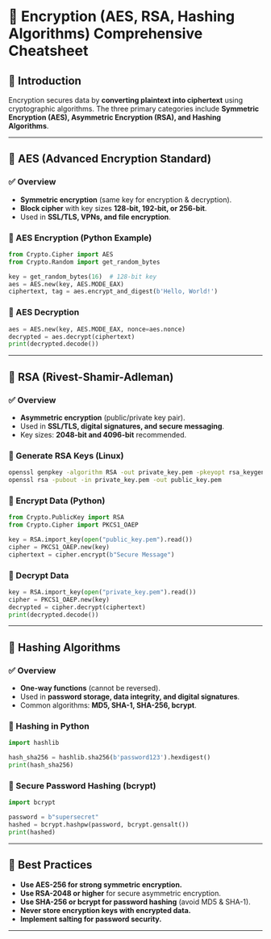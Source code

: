 # 🔐 Encryption (AES, RSA, Hashing Algorithms) Comprehensive Cheatsheet

## 🔹 Introduction
Encryption secures data by **converting plaintext into ciphertext** using cryptographic algorithms. The three primary categories include **Symmetric Encryption (AES), Asymmetric Encryption (RSA), and Hashing Algorithms**.

---

## 🔹 AES (Advanced Encryption Standard)
### ✅ Overview
- **Symmetric encryption** (same key for encryption & decryption).
- **Block cipher** with key sizes **128-bit, 192-bit, or 256-bit**.
- Used in **SSL/TLS, VPNs, and file encryption**.

### 📌 AES Encryption (Python Example)
```python
from Crypto.Cipher import AES
from Crypto.Random import get_random_bytes

key = get_random_bytes(16)  # 128-bit key
aes = AES.new(key, AES.MODE_EAX)
ciphertext, tag = aes.encrypt_and_digest(b'Hello, World!')
```

### 📌 AES Decryption
```python
aes = AES.new(key, AES.MODE_EAX, nonce=aes.nonce)
decrypted = aes.decrypt(ciphertext)
print(decrypted.decode())
```

---

## 🔹 RSA (Rivest-Shamir-Adleman)
### ✅ Overview
- **Asymmetric encryption** (public/private key pair).
- Used in **SSL/TLS, digital signatures, and secure messaging**.
- Key sizes: **2048-bit and 4096-bit** recommended.

### 📌 Generate RSA Keys (Linux)
```sh
openssl genpkey -algorithm RSA -out private_key.pem -pkeyopt rsa_keygen_bits:2048
openssl rsa -pubout -in private_key.pem -out public_key.pem
```

### 📌 Encrypt Data (Python)
```python
from Crypto.PublicKey import RSA
from Crypto.Cipher import PKCS1_OAEP

key = RSA.import_key(open("public_key.pem").read())
cipher = PKCS1_OAEP.new(key)
ciphertext = cipher.encrypt(b"Secure Message")
```

### 📌 Decrypt Data
```python
key = RSA.import_key(open("private_key.pem").read())
cipher = PKCS1_OAEP.new(key)
decrypted = cipher.decrypt(ciphertext)
print(decrypted.decode())
```

---

## 🔹 Hashing Algorithms
### ✅ Overview
- **One-way functions** (cannot be reversed).
- Used in **password storage, data integrity, and digital signatures**.
- Common algorithms: **MD5, SHA-1, SHA-256, bcrypt**.

### 📌 Hashing in Python
```python
import hashlib

hash_sha256 = hashlib.sha256(b'password123').hexdigest()
print(hash_sha256)
```

### 📌 Secure Password Hashing (bcrypt)
```python
import bcrypt

password = b"supersecret"
hashed = bcrypt.hashpw(password, bcrypt.gensalt())
print(hashed)
```

---

## 🔹 Best Practices
- **Use AES-256 for strong symmetric encryption.**
- **Use RSA-2048 or higher** for secure asymmetric encryption.
- **Use SHA-256 or bcrypt for password hashing** (avoid MD5 & SHA-1).
- **Never store encryption keys with encrypted data.**
- **Implement salting for password security.**

---